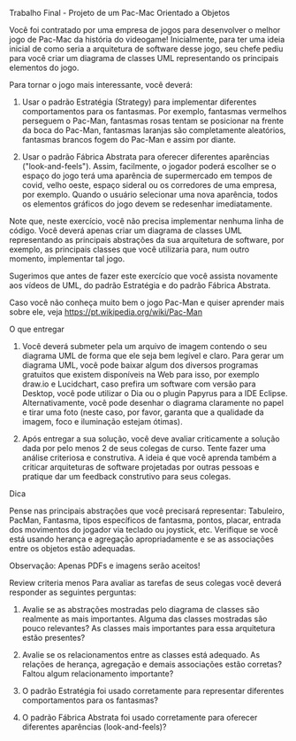 Trabalho Final - Projeto de um Pac-Mac Orientado a Objetos

Você foi contratado por uma empresa de jogos para desenvolver o melhor jogo de Pac-Mac da história do videogame! Inicialmente, para ter uma ideia inicial de como seria a arquitetura de software desse jogo, seu chefe pediu para você criar um diagrama de classes UML representando os principais elementos do jogo.

Para tornar o jogo mais interessante, você deverá:

1) Usar o padrão Estratégia (Strategy) para implementar diferentes comportamentos para os fantasmas. Por exemplo, fantasmas vermelhos perseguem o Pac-Man, fantasmas rosas tentam se posicionar na frente da boca do Pac-Man, fantasmas laranjas são completamente aleatórios, fantasmas brancos fogem do Pac-Man e assim por diante.

2) Usar o padrão Fábrica Abstrata para oferecer diferentes aparências ("look-and-feels"). Assim, facilmente, o jogador poderá escolher se o espaço do jogo terá uma aparência de supermercado em tempos de covid, velho oeste, espaço sideral ou os corredores de uma empresa, por exemplo. Quando o usuário selecionar uma nova aparência, todos os elementos gráficos do jogo devem se redesenhar imediatamente.

Note que, neste exercício, você não precisa implementar nenhuma linha de código. Você deverá apenas criar um diagrama de classes UML representando as principais abstrações da sua arquitetura de software, por exemplo, as principais classes que você utilizaria para, num outro momento, implementar tal jogo.

Sugerimos que antes de fazer este exercício que você assista novamente aos vídeos de UML, do padrão Estratégia e do padrão Fábrica Abstrata.

Caso você não conheça muito bem o jogo Pac-Man e quiser aprender mais sobre ele, veja https://pt.wikipedia.org/wiki/Pac-Man

O que entregar

1) Você deverá submeter pela um arquivo de imagem contendo o seu diagrama UML de forma que ele seja bem legível e claro. Para gerar um diagrama UML, você pode baixar algum dos diversos programas gratuitos que existem disponíveis na Web para isso, por exemplo draw.io e Lucidchart, caso prefira um software com versão para Desktop, você pode utilizar o Dia ou o plugin Papyrus para a IDE Eclipse. Alternativamente, você pode desenhar o diagrama claramente no papel e tirar uma foto (neste caso, por favor, garanta que a qualidade da imagem, foco e iluminação estejam ótimas).

2) Após entregar a sua solução, você deve avaliar criticamente a solução dada por pelo menos 2 de seus colegas de curso. Tente fazer uma análise criteriosa e construtiva. A ideia é que você aprenda também a criticar arquiteturas de software projetadas por outras pessoas e pratique dar um feedback construtivo para seus colegas.

Dica

Pense nas principais abstrações que você precisará representar: Tabuleiro, PacMan, Fantasma, tipos específicos de fantasma, pontos, placar, entrada dos movimentos do jogador via teclado ou joystick, etc. Verifique se você está usando herança e agregação apropriadamente e se as associações entre os objetos estão adequadas.

Observação: Apenas PDFs e imagens serão aceitos!

Review criteria
menos 
Para avaliar as tarefas de seus colegas você deverá responder as seguintes perguntas:

1) Avalie se as abstrações mostradas pelo diagrama de classes são realmente as mais importantes. Alguma das classes mostradas são pouco relevantes? As classes mais importantes para essa arquitetura estão presentes?


2) Avalie se os relacionamentos entre as classes está adequado. As relações de herança, agregação e 
demais associações estão corretas? Faltou algum relacionamento importante?


3) O padrão Estratégia foi usado corretamente para representar diferentes comportamentos para os fantasmas?


4) O padrão Fábrica Abstrata foi usado corretamente para oferecer diferentes aparências (look-and-feels)? 
